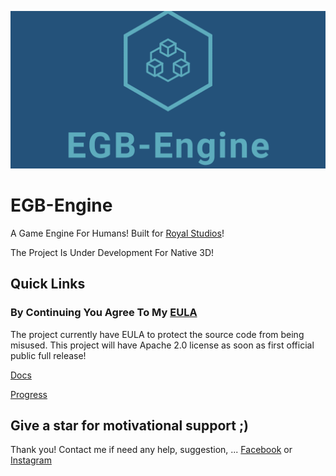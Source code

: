 ![Logo](logo/linkedin_banner_image_1.png)

# EGB-Engine
A Game Engine For Humans! Built for [Royal Studios](https://discord.gg/g63g9zJ)!

The Project Is Under Development For Native 3D!

## Quick Links

### By Continuing You Agree To My [EULA](https://github.com/ElhamAryanpur/EGB-Engine/blob/master/LICENSE.md)

The project currently have EULA to protect the source code from being misused. This project will have Apache 2.0 license as soon as first official public full release!

[Docs](https://elhamaryanpur.github.io/EGB-Engine/)

[Progress](https://github.com/users/ElhamAryanpur/projects/1)

## Give a star for motivational support ;)

 Thank you! Contact me if need any help, suggestion, ...
[Facebook](https://www.facebook.com/elham.aryanpur.10) or [Instagram](https://www.instagram.com/elham_aryanpur)
